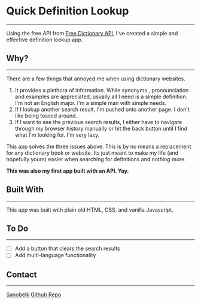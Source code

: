 # Quick Definition Lookup
---
Using the free API from [Free Dictionary API](https://dictionaryapi.dev/), I've created a simple and effective definition lookup app. 

## Why?
---

There are a few things that annoyed me when using dictionary websites.

1. It provides a plethora of information. While synonyms , pronounciation and examples are appreciated, usually all I need is a simple definition. I'm not an English major. I'm a simple man with simple needs.
1. If I lookup another search result, I'm pushed onto another page. I don't like being tossed around.
1. If I want to see the previous search results, I either have to navigate through my browser history manually or hit the back button until I find what I'm looking for. I'm very lazy.

This app solves the three issues above. This is by no means a replacement for any dictionary book or website. Its just meant to make my life (and hopefully yours) easier when searching for definitions and nothing more.

**This was also my first app built with an API. Yay.**

## Built With
---
This app was built with plain old HTML, CSS, and vanilla Javascript.

## To Do
---
* [ ] Add a button that clears the search results
* [ ] Add multi-language functionality

## Contact
---
[Sanobelk](https://github.com/Sanobelk)
[Github Repo](https://github.com/Sanobelk/dictionary_lookup)